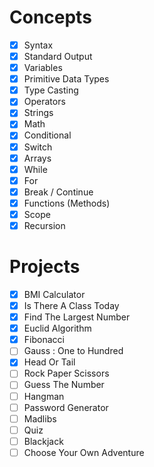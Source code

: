 
# Concepts
- [x] Syntax
- [x] Standard Output
- [x] Variables
- [x] Primitive Data Types
- [x] Type Casting
- [x] Operators
- [x] Strings
- [x] Math
- [x] Conditional
- [x] Switch
- [x] Arrays
- [x] While
- [x] For
- [x] Break / Continue 
- [x] Functions (Methods)
- [x] Scope
- [x] Recursion

# Projects
- [x] BMI Calculator
- [x] Is There A Class Today 
- [x] Find The Largest Number 
- [x] Euclid Algorithm 
- [x] Fibonacci
- [ ] Gauss : One to Hundred
- [x] Head Or Tail
- [ ] Rock Paper Scissors
- [ ] Guess The Number
- [ ] Hangman
- [ ] Password Generator
- [ ] Madlibs
- [ ] Quiz
- [ ] Blackjack
- [ ] Choose Your Own Adventure
